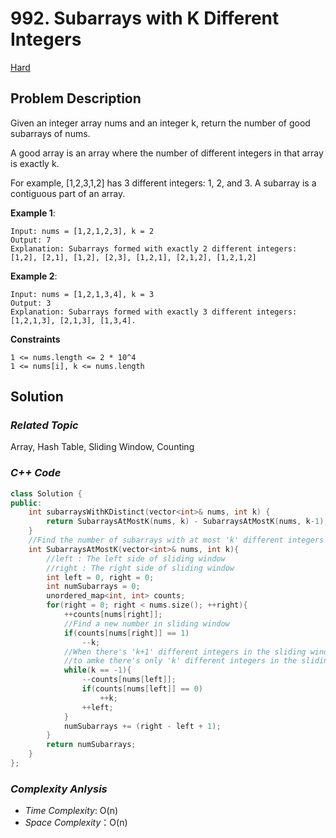 # 992. Subarrays with K Different Integers
[Hard](https://leetcode.com/problems/subarrays-with-k-different-integers/description/)

## Problem Description

Given an integer array nums and an integer k, return the number of good subarrays of nums.

A good array is an array where the number of different integers in that array is exactly k.

For example, [1,2,3,1,2] has 3 different integers: 1, 2, and 3. A subarray is a contiguous part of an array.


**Example 1**:
```
Input: nums = [1,2,1,2,3], k = 2
Output: 7
Explanation: Subarrays formed with exactly 2 different integers: [1,2], [2,1], [1,2], [2,3], [1,2,1], [2,1,2], [1,2,1,2]
```
**Example 2**:
```
Input: nums = [1,2,1,3,4], k = 3
Output: 3
Explanation: Subarrays formed with exactly 3 different integers: [1,2,1,3], [2,1,3], [1,3,4].
```

**Constraints**
```
1 <= nums.length <= 2 * 10^4
1 <= nums[i], k <= nums.length
```

## Solution

### _Related Topic_
   Array, Hash Table, Sliding Window, Counting

### _C++ Code_
```cpp
class Solution {
public:
    int subarraysWithKDistinct(vector<int>& nums, int k) {
        return SubarraysAtMostK(nums, k) - SubarraysAtMostK(nums, k-1); 
    }
    //Find the number of subarrays with at most 'k' different integers
    int SubarraysAtMostK(vector<int>& nums, int k){
        //left : The left side of sliding window
        //right : The right side of sliding window
        int left = 0, right = 0;
        int numSubarrays = 0;
        unordered_map<int, int> counts;
        for(right = 0; right < nums.size(); ++right){
            ++counts[nums[right]];
            //Find a new number in sliding window
            if(counts[nums[right]] == 1)
                --k;
            //When there's 'k+1' different integers in the sliding window, move the left side of sliding window
            //to amke there's only 'k' different integers in the sliding window
            while(k == -1){
                --counts[nums[left]];
                if(counts[nums[left]] == 0)
                    ++k;
                ++left;
            }
            numSubarrays += (right - left + 1);
        }
        return numSubarrays;
    }
};
```

### _Complexity Anlysis_
- _Time Complexity_: O(n)
- _Space Complexity_：O(n)
